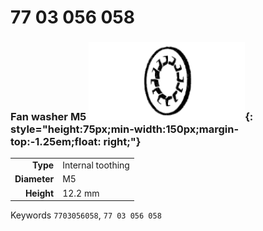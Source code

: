 # 77 03 056 058

### Fan washer M5 ![](../assets/images/parts/fan_washer_int.png){: style="height:75px;min-width:150px;margin-top:-1.25em;float: right;"}

|   |   |
|---:|---|
**Type** | Internal toothing
**Diameter** | M5
**Height** |12.2 mm

Keywords `7703056058`, `77 03 056 058`
